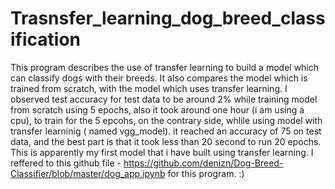 # Trasnsfer_learning_dog_breed_classification
This program describes the use of transfer learning to build a model which can classify dogs with their breeds.
It also compares the model which is trained from scratch, with the model which uses transfer learning. 
I observed test accuracy for test data to be around 2% while training model from scratch using 5 epochs, also it took around one hour
(i am using a cpu), to train for the 5 epcohs, on the contrary side, whlile using model with transfer learninig ( named vgg_model). it 
reached an accuracy of 75 on test data, and the best part is that it took less than 20 second to run 20 epochs.
This is apparently my first model that i have built using transfer learning.
I reffered to this github file - https://github.com/denizn/Dog-Breed-Classifier/blob/master/dog_app.ipynb for this program. :)
